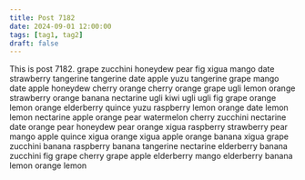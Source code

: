 ```yaml
---
title: Post 7182
date: 2024-09-01 12:00:00
tags: [tag1, tag2]
draft: false
---
```

This is post 7182.
grape
zucchini
honeydew
pear
fig
xigua
mango
date
strawberry
tangerine
tangerine
date
apple
yuzu
tangerine
grape
mango
date
apple
honeydew
cherry
orange
cherry
orange
grape
ugli
lemon
orange
strawberry
orange
banana
nectarine
ugli
kiwi
ugli
ugli
fig
grape
orange
lemon
orange
elderberry
quince
yuzu
raspberry
lemon
orange
date
lemon
lemon
nectarine
apple
orange
pear
watermelon
cherry
zucchini
nectarine
date
orange
pear
honeydew
pear
orange
xigua
raspberry
strawberry
pear
mango
apple
quince
xigua
orange
xigua
apple
orange
banana
xigua
grape
zucchini
banana
raspberry
banana
tangerine
nectarine
elderberry
banana
zucchini
fig
grape
cherry
grape
apple
elderberry
mango
elderberry
banana
lemon
orange
lemon
